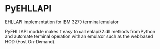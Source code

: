 # PyEHLLAPI
EHLLAPI implementation for IBM 3270 terminal emulator

PyEHLLAPI module makes it easy to call ehlapi32.dll methods from Python and automate terminal operation with an emulator such as the web based HOD (Host On-Demand).
